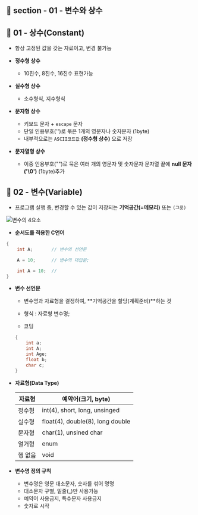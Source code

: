 ## 📝 section - 01 - 변수와 상수

## 📍 01 - 상수(Constant)

* 항상 고정된 값을 갖는 자료이고, 변경 불가능

* **정수형 상수**
    * 10진수, 8진수, 16진수 표현가능

* **실수형 상수**
    * 소수형식, 지수형식

* **문자형 상수**
    * 키보드 문자 + `escape` 문자
    * 단일 인용부호('')로 묶은 1개의 영문자나 숫자문자 (1byte)
    * 내부적으로는 `ASCII코드값` **(정수형 상수)** 으로 저장

* **문자열형 상수**
    * 이중 인용부호("")로 묶은 여러 개의 영문자 및 숫자문자 문자열 끝에 **null 문자('\0')** (1byte)추가


## 📍 02 - 변수(Variable)

* 프로그램 실행 중, 변경할 수 있는 값이 저장되는 **기억공간(=메모리)** 또는 `(그릇)`

![변수의 4요소](https://user-images.githubusercontent.com/93629804/180706601-f2f3f053-fe17-4161-ae42-db024110958d.png)


* **순서도를 적용한 C언어**

```c
{
    int A;       // 변수의 선언문

    A = 10;      // 변수의 대입문;

    int A = 10;  // 
}                      
```

* **변수 선언문**
    * 변수명과 자료형을 결정하여, **기억공간을 할당(계획준비)**하는 것

    * 형식 : 자료형 변수명;
    * 코딩
    ```c
    {
        int a;
        int A;
        int Age;
        float b;
        char c;
    }
    ```

* **자료형(Data Type)**

   |자료형|예악어(크기, byte)|
   |----|----------|
   | 정수형 | int(4), short, long, unsinged |
   | 실수형 | float(4), double(8), long double |
   | 문자형 | char(1), unsined char |
   | 열거형 | enum |
   | 행 없음 | void |

* **변수명 정의 규칙**
    * 변수명은 영문 대소문자, 숫자를 섞어 명명
    * 대소문자 구별, 밑줄(_)만 사용가능
    * 예약어 사용금지, 특수문자 사용금지
    * 숫자로 시작

